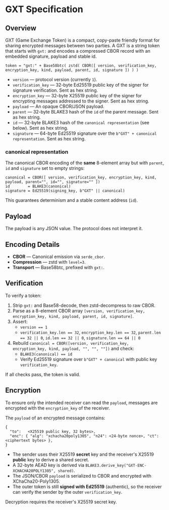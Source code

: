 # GXT Specification

## Overview
GXT (Game Exchange Token) is a compact, copy-paste friendly format for sharing encrypted messages between two parties.
A GXT is a string token that starts with `gxt:` and encodes a compressed CBOR record with an embedded signature,
payload and stable id.

```
token = "gxt:" + Base58btc( zstd( CBOR([ version, verification_key, encryption_key, kind, payload, parent, id, signature ]) ) )
```

- `version` — protocol version (currently `1`).
- `verification_key` — 32-byte Ed25519 public key of the signer for signature verification. Sent as hex string.
- `encryption_key` — 32-byte X25519 public key of the signer for encrypting messages addressed to the signer. Sent as hex string.
- `payload` — An opaque CBOR/JSON payload.
- `parent` — 32-byte BLAKE3 hash of the `id` of the parent message. Sent as hex string.
- `id` — 32-byte BLAKE3 hash of the `canonical representation` (see below). Sent as hex string.
- `signature` — 64-byte Ed25519 signature over the `b"GXT" + canonical representation`. Sent as hex string.

### canonical representation
The canonical CBOR encoding of the **same** 8-element array but with `parent`, `id` and `signature` set to empty strings:

```
canonical = CBOR([ version, verification_key, encryption_key, kind, payload, parent="", id="", signature="" ])
id        = BLAKE3(canonical)
signature = Ed25519(signing_key, b"GXT" || canonical)
```

This guarantees determinism and a stable content address (`id`).

## Payload
The payload is any JSON value. The protocol does not interpret it.

## Encoding Details
- **CBOR** — Canonical emission via `serde_cbor`.
- **Compression** — zstd with `level=3`.
- **Transport** — Base58btc, prefixed with `gxt:`.

## Verification
To verify a token:
1. Strip `gxt:` and Base58-decode, then zstd-decompress to raw CBOR.
2. Parse as a 8-element CBOR array `[version, verification_key, encryption_key, kind, payload, parent, id, signature]`.
3. Assert:
   - `version == 1`
   - `verification_key.len == 32`, `encryption_key.len == 32`, `parent.len == 32 || 0`, `id.len == 32 || 0`, `signature.len == 64 || 0`
4. Rebuild `canonical = CBOR([version, verification_key, encryption_key, kind, payload, "", "", ""])` and check:
   - `BLAKE3(canonical) == id`
   - Verify Ed25519 signature over `b"GXT" + canonical` with public key `verification_key`.

If all checks pass, the token is valid.

## Encryption
To ensure only the intended receiver can read the `payload`, messages are encrypted with the `encryption_key` of the receiver.

The `payload` of an encrypted message contains:
```
{
  "to":   <X25519 public key, 32 bytes>,
  "enc": { "alg": "xchacha20poly1305", "n24": <24-byte nonce>, "ct": <ciphertext bytes> },
}
```

- The sender uses their X25519 **secret** key and the receiver's X25519 **public** key to derive a shared secret.
- A 32-byte AEAD key is derived via `BLAKE3.derive_key("GXT-ENC-XCHACHA20POLY1305", shared)`.
- The JSON/CBOR `payload` is serialized to CBOR and encrypted with XChaCha20-Poly1305.
- The outer token is still **signed with Ed25519** (authentic), so the receiver can verify the sender by the outer `verification_key`.

Decryption requires the receiver's X25519 secret key.
